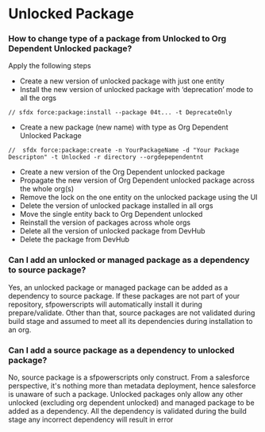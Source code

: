 # Unlocked Package

### How to change type of a package from Unlocked to Org Dependent Unlocked package?

Apply the following steps

* Create a new version of unlocked package with just one entity&#x20;
* Install the new version of unlocked package with ‘deprecation’ mode to all the orgs&#x20;

```
// sfdx force:package:install --package 04t... -t DeprecateOnly
```

* Create a new package (new name) with type as Org Dependent Unlocked Package

```
//  sfdx force:package:create -n YourPackageName -d "Your Package Descripton" -t Unlocked -r directory --orgdepependentnt
```

* &#x20;Create a new version of the Org Dependent unlocked package
* &#x20;Propagate the new version of Org Dependent unlocked package across the whole org(s)
* Remove the lock on the one entity on the unlocked package using the UI&#x20;
* Delete the version of unlocked package installed in all orgs
* &#x20;Move the single entity back to Org Dependent unlocked
* &#x20;Reinstall the version of packages across whole orgs
* &#x20;Delete all the version of unlocked package from DevHub
* &#x20;Delete the package from DevHub

### Can I add an unlocked or managed package as a dependency to source package?

Yes, an unlocked package or managed package can be added as a dependency to source package.  If these packages are not part of your repository, sfpowerscripts will automatically install it during prepare/validate.  Other than that, source packages are not validated during build stage and assumed to meet all its dependencies during installation to an org.

### Can I add a source package as a dependency to unlocked package?

No, source package is a sfpowerscripts only construct.  From a salesforce perspective, it's nothing more than metadata deployment, hence salesforce is unaware of such a package. Unlocked packages only allow any other unlocked (excluding org dependent unlocked) and managed package to be added as a dependency. All the dependency is validated during the build stage any incorrect dependency will result in error
